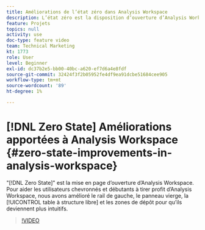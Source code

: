 ```yaml
---
title: Améliorations de l’état zéro dans Analysis Workspace
description: L’état zéro est la disposition d’ouverture d’Analysis Workspace. Pour aider les utilisateurs chevronnés et débutants à tirer profit d’Analysis Workspace, nous avons amélioré le rail de gauche, le panneau vierge, le tableau à structure libre et les zones de dépôt pour qu’ils deviennent plus intuitifs.
feature: Projets
topics: null
activity: use
doc-type: feature video
team: Technical Marketing
kt: 1773
role: User
level: Beginner
exl-id: dc37b2e5-bb00-40bc-a620-ef7d6a4e8fdf
source-git-commit: 32424f3f2b05952fe4df9ea91dcbe51684cee905
workflow-type: tm+mt
source-wordcount: '89'
ht-degree: 1%

---
```


# [!DNL Zero State] Améliorations apportées à Analysis Workspace {#zero-state-improvements-in-analysis-workspace}

&quot;[!DNL Zero State]&quot; est la mise en page d’ouverture d’Analysis Workspace. Pour aider les utilisateurs chevronnés et débutants à tirer profit d’Analysis Workspace, nous avons amélioré le rail de gauche, le panneau vierge, la [!UICONTROL table à structure libre] et les zones de dépôt pour qu’ils deviennent plus intuitifs.

>[!VIDEO](https://video.tv.adobe.com/v/23560/?quality=12)
